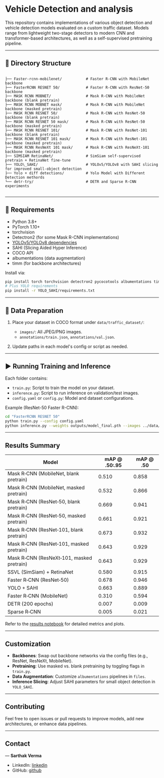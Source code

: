 
# Vehicle Detection and analysis

This repository contains implementations of various object detection and vehicle detection models evaluated on a custom traffic dataset. Models range from lightweight two-stage detectors to modern CNN and transformer-based architectures, as well as a self-supervised pretraining pipeline.

---

## 📁 Directory Structure

```

├── Faster-rcnn-mobilenet/           # Faster R-CNN with MobileNet backbone
├── FasterRCNN RESNET 50/            # Faster R-CNN with ResNet-50 backbone
├── MASK RCNN MOBNET/                # Mask R-CNN with MobileNet backbone (blank pretrain)
├── MASK RCNN MOBNET mask/           # Mask R-CNN with MobileNet backbone (masked pretrain)
├── MASK RCNN RESNET 50/             # Mask R-CNN with ResNet-50 backbone (blank pretrain)
├── MASK RCNN RESNET 50 mask/        # Mask R-CNN with ResNet-50 backbone (masked pretrain)
├── MASK RCNN RESNET 101/            # Mask R-CNN with ResNet-101 backbone (blank pretrain)
├── MASK RCNN RESNET 101 mask/       # Mask R-CNN with ResNet-101 backbone (masked pretrain)
├── MASK RCNN ResNeXt 101 mask/      # Mask R-CNN with ResNeXt-101 backbone (masked pretrain)
├── SIMSIAM RetinaNet/               # SimSiam self-supervised pretrain + RetinaNet fine-tune
├── YOLO\_SAHI/                      # YOLOv5/YOLOv8 with SAHI slicing for improved small-object detection
├── Yolo + diff detections/          # Yolo Model with Different Detection methords
└── detr-try/                        # DETR and Sparse R-CNN experiments


````

---

## 🔧 Requirements

- Python 3.8+  
- PyTorch 1.10+  
- torchvision  
- Detectron2 (for some Mask R-CNN implementations)  
- [YOLOv5/YOLOv8 dependencies](https://github.com/ultralytics/yolov5)  
- SAHI (Slicing Aided Hyper Inference)  
- COCO API  
- albumentations (data augmentation)  
- timm (for backbone architectures)  

Install via:
```bash
pip install torch torchvision detectron2 pycocotools albumentations timm sahi
# Plus YOLO requirements
pip install -r YOLO_SAHI/requirements.txt
````

---

## 📂 Data Preparation

1. Place your dataset in COCO format under `data/traffic_dataset/`:

   * `images/`: All JPEG/PNG images.
   * `annotations/train.json`, `annotations/val.json`.
2. Update paths in each model's config or script as needed.

---

## ▶️ Running Training and Inference

Each folder contains:

* `train.py`: Script to train the model on your dataset.
* `inference.py`: Script to run inference on validation/test images.
* `config.yaml` or `config.py`: Model and dataset configurations.

Example (ResNet-50 Faster R-CNN):

```bash
cd "FasterRCNN RESNET 50"
python train.py --config config.yaml
python inference.py --weights outputs/model_final.pth --images ../data/traffic_dataset/images/val/
```

---

## Results Summary

| Model                                     | mAP @ .50:.95 | mAP @ .50 |
| ----------------------------------------- | ------------- | --------- |
| Mask R‑CNN (MobileNet, blank pretrain)    | 0.510         | 0.858     |
| Mask R‑CNN (MobileNet, masked pretrain)   | 0.532         | 0.866     |
| Mask R‑CNN (ResNet‑50, blank pretrain)    | 0.669         | 0.941     |
| Mask R‑CNN (ResNet‑50, masked pretrain)   | 0.661         | 0.921     |
| Mask R‑CNN (ResNet‑101, blank pretrain)   | 0.673         | 0.932     |
| Mask R‑CNN (ResNet‑101, masked pretrain)  | 0.643         | 0.929     |
| Mask R‑CNN (ResNeXt‑101, masked pretrain) | 0.643         | 0.929     |
| SSVL (SimSiam) + RetinaNet                | 0.580         | 0.915     |
| Faster R‑CNN (ResNet‑50)                  | 0.678         | 0.946     |
| YOLO + SAHI                               |  0.663        | 0.889     |
| Faster R‑CNN (MobileNet)                  | 0.310         | 0.594     |
| DETR (200 epochs)                         | 0.007         | 0.009     |
| Sparse R‑CNN                              | 0.005         | 0.021     |

Refer to the [results notebook](./results/analysis.ipynb) for detailed metrics and plots.

---

## Customization

* **Backbones**: Swap out backbone networks via the config files (e.g., ResNet, ResNeXt, MobileNet).
* **Pretraining**: Use masked vs. blank pretraining by toggling flags in `train.py`.
* **Data Augmentation**: Customize `albumentations` pipelines in `files`.
* **Inference Slicing**: Adjust SAHI parameters for small object detection in `YOLO_SAHI`.

---

## Contributing

Feel free to open issues or pull requests to improve models, add new architectures, or enhance data pipelines.

---

## Contact

— **Sarthak Verma**  
- LinkedIn: [linkedin](https://www.linkedin.com/in/sarthak-verma-6002001b4/)  
- GitHub: [github](https://github.com/sarthakv162/)  




